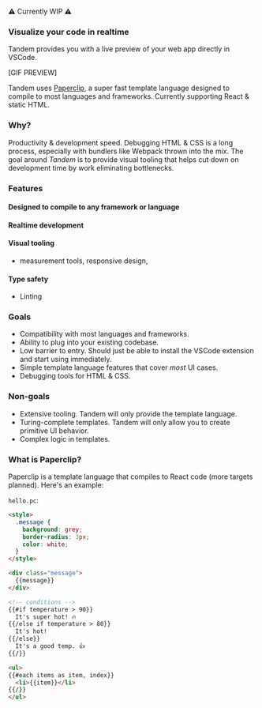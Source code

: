 ⚠️ Currently WIP ⚠️

### Visualize your code in realtime

Tandem provides you with a live preview of your web app directly in VSCode. 

[GIF PREVIEW]

<!-- All of your web component development & debugging in one spot. -->

Tandem uses [Paperclip](packages/paperclip), a super fast template language designed to compile to most languages and frameworks. Currently supporting React & static HTML.


### Why?

Productivity & development speed. Debugging HTML & CSS is a long process, especially with bundlers like Webpack thrown into the mix. The goal around _Tandem_ is to provide visual tooling that helps cut down on development time by work eliminating bottlenecks. 

### Features

#### Designed to compile to any framework or language

#### Realtime development

#### Visual tooling

- measurement tools, responsive design, 

#### Type safety

- Linting


### Goals

- Compatibility with most languages and frameworks.
- Ability to plug into your existing codebase.
- Low barrier to entry. Should just be able to install the VSCode extension and start using immediately.
- Simple template language features that cover _most_ UI cases. 
- Debugging tools for HTML & CSS.

### Non-goals

- Extensive tooling. Tandem will only provide the template language. 
- Turing-complete templates. Tandem will only allow you to create primitive UI behavior. 
- Complex logic in templates. 

### What is Paperclip?

Paperclip is a template language that compiles to React code (more targets planned). Here's an example:


`hello.pc`:

```html
<style>
  .message {
    background: grey;
    border-radius: 3px;
    color: white;
  }
</style>

<div class="message">
  {{message}}
</div>

<!-- conditions -->
{{#if temperature > 90}}
  It's super hot! 🔥
{{/else if temperature > 80}}
  It's hot! 
{{/else}}
  It's a good temp. 👍
{{/}}

<ul>
{{#each items as item, index}}
  <li>{{item}}</li>
{{/}}
</ul>
```

